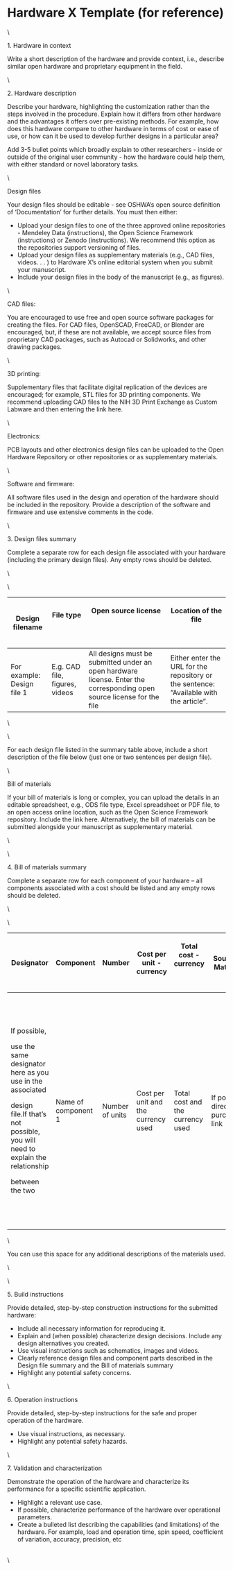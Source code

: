 # Hardware X Template (for reference)



\


1\.  Hardware in context

Write a short description of the hardware and provide context, i.e., describe similar open hardware and proprietary equipment in the field.

\


2\.  Hardware description

Describe your hardware, highlighting the customization rather than the steps involved in the procedure. Explain how  it  differs  from  other  hardware  and  the  advantages  it  offers  over  pre-existing  methods.  For  example,  how does this hardware compare to other hardware in terms of cost or ease of use, or how can it be used to develop further designs in a particular area?&#x20;

Add 3-5 bullet points which broadly explain to other researchers - inside or outside of the original user community - how the hardware could help them, with either standard or novel laboratory tasks.

\


Design files

Your design files should be editable - see OSHWA’s open source definition of ‘Documentation’ for further details. You must then either:

* Upload your design files to one of the three approved online repositories - Mendeley Data (instructions), the  Open  Science  Framework  (instructions)  or  Zenodo  (instructions).  We  recommend  this  option  as  the repositories support versioning of files.
* Upload your design files as supplementary materials (e.g., CAD files, videos. . . )  to Hardware X’s online editorial system when you submit your manuscript.
* Include your design files in the body of the manuscript (e.g., as figures).

\


CAD files:

You are encouraged to use free and open source software packages for creating the  files.  For  CAD files, OpenSCAD, FreeCAD, or Blender  are  encouraged, but, if these are  not  available, we accept source files from proprietary CAD packages, such as Autocad or Solidworks, and other drawing packages.

\


3D printing:

Supplementary files that facilitate digital replication of the devices are encouraged; for example, STL files for 3D printing components. We recommend uploading CAD files to the NIH 3D Print Exchange as Custom Labware and then entering the link here.

\


Electronics:

PCB layouts and other electronics design files can be uploaded to the Open Hardware  Repository or other repositories or as supplementary materials.

\


Software and firmware:

All software files used in the design and operation of the hardware should be included in the repository. Provide a description of the software and firmware and use extensive comments in the code.&#x20;

\


3\.  Design files summary

Complete a separate row for each design file associated with your hardware (including the primary design files). Any empty rows should be deleted.

\


\


| Design filename             | <p>File type</p><p><br></p>     | <p>Open source license</p><p><br><br></p>                                                                               | <p>Location of the file</p><p><br></p>                                                           |
| --------------------------- | ------------------------------- | ----------------------------------------------------------------------------------------------------------------------- | ------------------------------------------------------------------------------------------------ |
| For  example: Design file 1 | E.g. CAD  file, figures, videos | All designs must be submitted under an open hardware license.  Enter the corresponding open source license for the file | Either enter    the    URL for the  repository  or  the  sentence: ”Available with the article”. |

\


\


For each design file listed in the summary table above, include a short description of the file below (just one or two sentences per design file).

\


Bill of materials

If  your  bill  of  materials  is  long  or  complex,  you  can  upload  the  details  in  an  editable  spreadsheet, e.g., ODS file type, Excel spreadsheet or PDF file, to an open access online location, such as the Open Science Framework repository.  Include the link here.  Alternatively, the bill of materials can be submitted alongside your manuscript as supplementary material.

\


\


4\.  Bill of materials summary

Complete  a  separate  row  for  each  component  of  your  hardware  –  all  components  associated  with  a  cost  should be listed and any empty rows should be deleted.

\


\


| Designator                                                                                                                                                                                      | Component           | Number          | Cost per unit - currency            | <p>Total cost -currency</p><p><br></p> | Source of Materials                 | Material Type                                                                                                                                                                                                                             |
| ----------------------------------------------------------------------------------------------------------------------------------------------------------------------------------------------- | ------------------- | --------------- | ----------------------------------- | -------------------------------------- | ----------------------------------- | ----------------------------------------------------------------------------------------------------------------------------------------------------------------------------------------------------------------------------------------- |
| <p>If possible,</p><p>use the same designator  here as you use in the associated</p><p>design file.If that’s not possible, you will need to explain the  relationship</p><p>between the two</p> | Name of component 1 | Number of units | Cost per unit and the currency used | Total cost and the currency used       | If possible, direct purchasing link | <p>Select from:</p><p>-Metal</p><p>-Semi-</p><p>conductor</p><p>-Ceramic</p><p>-Polymer</p><p>-Biomaterial</p><p>-Organic</p><p>-Inorganic</p><p>-Composite</p><p>-Nanomaterial</p><p>-Semiconductor</p><p>-Non-specific</p><p>-Other</p> |

\


You can use this space for any additional descriptions of the materials used.

\


\


5\.  Build instructions

Provide detailed, step-by-step construction instructions for the submitted hardware:

* Include all necessary information for reproducing it.
* Explain and (when possible) characterize design decisions.  Include any design alternatives you created.
* Use visual instructions such as schematics, images and videos.
* Clearly reference design files and component parts described in the Design file summary and the Bill of materials summary
* Highlight any potential safety concerns.

\


6\.  Operation instructions

Provide detailed, step-by-step instructions for the safe and proper operation of the hardware.

* Use visual instructions, as necessary.
* Highlight any potential safety hazards.

\


7\.  Validation and characterization

Demonstrate the operation of the hardware and characterize its performance for a specific scientific application.

* Highlight a relevant use case.
* If possible, characterize performance of the hardware over operational parameters.
* Create a bulleted list describing the capabilities (and limitations) of the hardware.  For example, load and operation time, spin speed, coefficient of variation, accuracy, precision, etc

\
\
